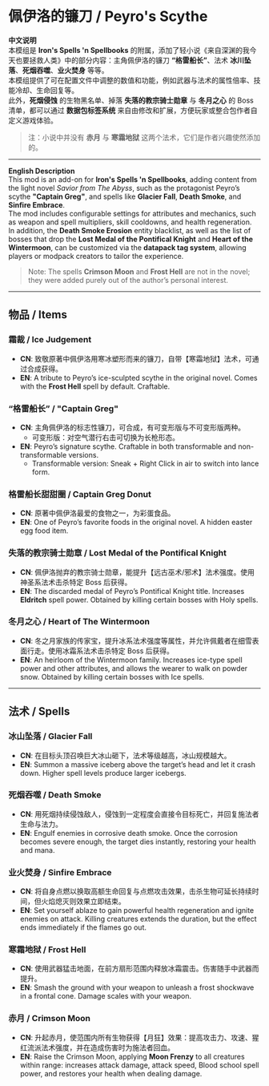 # 佩伊洛的镰刀 / Peyro's Scythe

**中文说明**  
本模组是 **Iron's Spells 'n Spellbooks** 的附属，添加了轻小说《来自深渊的我今天也要拯救人类》中的部分内容：主角佩伊洛的镰刀 **“格雷船长”**、法术 **冰川坠落**、**死烟吞噬**、**业火焚身** 等等。  
本模组提供了可在配置文件中调整的数值和功能，例如武器与法术的属性倍率、技能冷却、生命回复等。  
此外，**死烟侵蚀** 的生物黑名单、掉落 **失落的教宗骑士勋章** 与 **冬月之心** 的 Boss 清单，都可以通过 **数据包标签系统** 来自由修改和扩展，方便玩家或整合包作者自定义游戏体验。  
> 注：小说中并没有 **赤月** 与 **寒霜地狱** 这两个法术，它们是作者兴趣使然添加的。  

---

**English Description**  
This mod is an add-on for **Iron's Spells 'n Spellbooks**, adding content from the light novel *Savior from The Abyss*, such as the protagonist Peyro’s scythe **"Captain Greg"**, and spells like **Glacier Fall**, **Death Smoke**, and **Sinfire Embrace**.  
The mod includes configurable settings for attributes and mechanics, such as weapon and spell multipliers, skill cooldowns, and health regeneration.  
In addition, the **Death Smoke Erosion** entity blacklist, as well as the list of bosses that drop the **Lost Medal of the Pontifical Knight** and **Heart of the Wintermoon**, can be customized via the **datapack tag system**, allowing players or modpack creators to tailor the experience.
> Note: The spells **Crimson Moon** and **Frost Hell** are not in the novel; they were added purely out of the author’s personal interest.

---

## 物品 / Items

### 霜裁 / Ice Judgement
- **CN**: 致敬原著中佩伊洛用寒冰塑形而来的镰刀，自带【寒霜地狱】法术，可通过合成获得。  
- **EN**: A tribute to Peyro’s ice-sculpted scythe in the original novel. Comes with the **Frost Hell** spell by default. Craftable.

### “格雷船长” / "Captain Greg"
- **CN**: 主角佩伊洛的标志性镰刀，可合成，有可变形版与不可变形版两种。  
  - 可变形版：对空气潜行右击可切换为长枪形态。  
- **EN**: Peyro’s signature scythe. Craftable in both transformable and non-transformable versions.  
  - Transformable version: Sneak + Right Click in air to switch into lance form.

### 格雷船长甜甜圈 / Captain Greg Donut
- **CN**: 原著中佩伊洛最爱的食物之一，为彩蛋食品。  
- **EN**: One of Peyro’s favorite foods in the original novel. A hidden easter egg food item.

### 失落的教宗骑士勋章 / Lost Medal of the Pontifical Knight
- **CN**: 佩伊洛抛弃的教宗骑士勋章，能提升【远古巫术/邪术】法术强度。使用神圣系法术击杀特定 Boss 后获得。  
- **EN**: The discarded medal of Peyro’s Pontifical Knight title. Increases **Eldritch** spell power. Obtained by killing certain bosses with Holy spells.

### 冬月之心 / Heart of The Wintermoon
- **CN**: 冬之月家族的传家宝，提升冰系法术强度等属性，并允许佩戴者在细雪表面行走。使用冰霜系法术击杀特定 Boss 后获得。  
- **EN**: An heirloom of the Wintermoon family. Increases ice-type spell power and other attributes, and allows the wearer to walk on powder snow. Obtained by killing certain bosses with Ice spells.

---

## 法术 / Spells

### 冰山坠落 / Glacier Fall
- **CN**: 在目标头顶召唤巨大冰山砸下，法术等级越高，冰山规模越大。  
- **EN**: Summon a massive iceberg above the target’s head and let it crash down. Higher spell levels produce larger icebergs.

### 死烟吞噬 / Death Smoke
- **CN**: 用死烟持续侵蚀敌人，侵蚀到一定程度会直接令目标死亡，并回复施法者生命与法力。  
- **EN**: Engulf enemies in corrosive death smoke. Once the corrosion becomes severe enough, the target dies instantly, restoring your health and mana.

### 业火焚身 / Sinfire Embrace
- **CN**: 将自身点燃以换取高额生命回复与点燃攻击效果，击杀生物可延长持续时间，但火焰熄灭则效果立即结束。  
- **EN**: Set yourself ablaze to gain powerful health regeneration and ignite enemies on attack. Killing creatures extends the duration, but the effect ends immediately if the flames go out.
  
### 寒霜地狱 / Frost Hell
- **CN**: 使用武器猛击地面，在前方扇形范围内释放冰霜震击。伤害随手中武器而提升。  
- **EN**: Smash the ground with your weapon to unleash a frost shockwave in a frontal cone. Damage scales with your weapon.
  
### 赤月 / Crimson Moon
- **CN**: 升起赤月，使范围内所有生物获得【月狂】效果：提高攻击力、攻速、猩红流派法术强度，并在造成伤害时为施法者回血。  
- **EN**: Raise the Crimson Moon, applying **Moon Frenzy** to all creatures within range: increases attack damage, attack speed, Blood school spell power, and restores your health when dealing damage.

